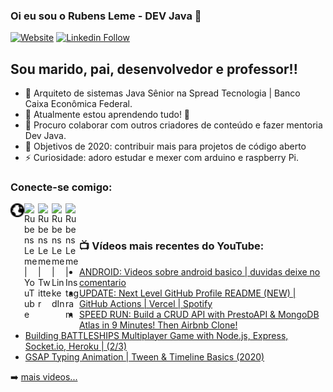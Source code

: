 ### Oi eu sou o Rubens Leme - DEV Java 👋

[![Website](https://img.shields.io/website?label=In-Rubens-Leme&style=for-the-badge&url=https%3A%2F%2Fcodestackr.com)](https://www.linkedin.com/in/rubens-leme/)
[![Linkedin Follow](https://img.shields.io/twitter/follow/rubenss_leme?color=1DA1F2&logo=twitter&style=for-the-badge)](https://twitter.com/rubenss_leme)


## Sou marido, pai, desenvolvedor e professor!!

- 🔭 Arquiteto de sistemas Java Sênior na Spread Tecnologia | Banco Caixa Econômica Federal.
- 🌱 Atualmente estou aprendendo tudo! 🤣
- 👯 Procuro colaborar com outros criadores de conteúdo e fazer mentoria Dev Java.
- 🥅 Objetivos de 2020: contribuir mais para projetos de código aberto
- ⚡ Curiosidade: adoro estudar e mexer com arduino e raspberry Pi.

### Conecte-se comigo:

[<img align="left" alt="Rubens Leme" width="22px" src="https://raw.githubusercontent.com/iconic/open-iconic/master/svg/globe.svg" />](https://www.linkedin.com/in/rubens-leme/)
[<img align="left" alt="Rubens Leme | YouTube" width="22px" src="https://cdn.jsdelivr.net/npm/simple-icons@v3/icons/youtube.svg" />](https://www.youtube.com/c/RubensLeme)
[<img align="left" alt="Rubens Leme | Twitter" width="22px" src="https://cdn.jsdelivr.net/npm/simple-icons@v3/icons/twitter.svg" />](https://twitter.com/rubenss_leme)
[<img align="left" alt="Rubens Leme | LinkedIn" width="22px" src="https://cdn.jsdelivr.net/npm/simple-icons@v3/icons/linkedin.svg" />](https://www.linkedin.com/in/rubens-leme/)
[<img align="left" alt="Rubens Leme | Instagram" width="22px" src="https://cdn.jsdelivr.net/npm/simple-icons@v3/icons/instagram.svg" />](https://www.instagram.com/rubens.leme/)

<br />
<br />

### 📺 Vídeos mais recentes do YouTube:

<!-- YOUTUBE:START -->
- [ANDROID: Videos sobre android basico  | duvidas deixe no comentario](https://www.youtube.com/watch?v=WhyLX5vowjs&list=PLGwQyeqmEP7ZPWqLNTmwFO1NE9bafjsEe)
- [UPDATE: Next Level GitHub Profile README (NEW) | GitHub Actions | Vercel | Spotify](https://www.youtube.com/watch?v=n6d4KHSKqGk)
- [SPEED RUN: Build a CRUD API with PrestoAPI & MongoDB Atlas in 9 Minutes! Then Airbnb Clone!](https://www.youtube.com/watch?v=6C45qCt41VY)
- [Building BATTLESHIPS Multiplayer Game with Node.js, Express, Socket.io, Heroku | (2/3)](https://www.youtube.com/watch?v=TpAwggQJPUQ)
- [GSAP Typing Animation | Tween & Timeline Basics (2020)](https://www.youtube.com/watch?v=ZT66N5hBiCE)
<!-- YOUTUBE:END -->

➡️ [mais videos...](https://www.youtube.com/c/RubensLeme/videos)
